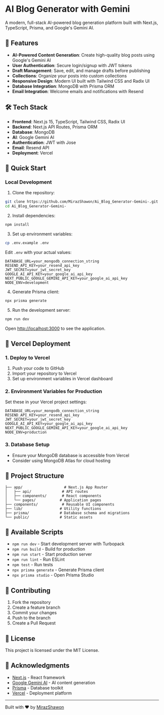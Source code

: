 # AI Blog Generator with Gemini

A modern, full-stack AI-powered blog generation platform built with Next.js, TypeScript, Prisma, and Google's Gemini AI.

## 🚀 Features

- **AI-Powered Content Generation**: Create high-quality blog posts using Google's Gemini AI
- **User Authentication**: Secure login/signup with JWT tokens
- **Draft Management**: Save, edit, and manage drafts before publishing
- **Collections**: Organize your posts into custom collections
- **Responsive Design**: Modern UI built with Tailwind CSS and Radix UI
- **Database Integration**: MongoDB with Prisma ORM
- **Email Integration**: Welcome emails and notifications with Resend

## 🛠️ Tech Stack

- **Frontend**: Next.js 15, TypeScript, Tailwind CSS, Radix UI
- **Backend**: Next.js API Routes, Prisma ORM
- **Database**: MongoDB
- **AI**: Google Gemini AI
- **Authentication**: JWT with Jose
- **Email**: Resend API
- **Deployment**: Vercel

## 🚀 Quick Start

### Local Development

1. Clone the repository:
```bash
git clone https://github.com/MirazShawon/Ai_Blog_Generator-Gemini-.git
cd Ai_Blog_Generator-Gemini-
```

2. Install dependencies:
```bash
npm install
```

3. Set up environment variables:
```bash
cp .env.example .env
```

Edit `.env` with your actual values:
```env
DATABASE_URL=your_mongodb_connection_string
RESEND_API_KEY=your_resend_api_key
JWT_SECRET=your_jwt_secret_key
GOOGLE_AI_API_KEY=your_google_ai_api_key
NEXT_PUBLIC_GOOGLE_GEMINI_API_KEY=your_google_ai_api_key
NODE_ENV=development
```

4. Generate Prisma client:
```bash
npx prisma generate
```

5. Run the development server:
```bash
npm run dev
```

Open [http://localhost:3000](http://localhost:3000) to see the application.

## 🚀 Vercel Deployment

### 1. Deploy to Vercel
1. Push your code to GitHub
2. Import your repository to Vercel
3. Set up environment variables in Vercel dashboard

### 2. Environment Variables for Production
Set these in your Vercel project settings:

```env
DATABASE_URL=your_mongodb_connection_string
RESEND_API_KEY=your_resend_api_key  
JWT_SECRET=your_jwt_secret_key
GOOGLE_AI_API_KEY=your_google_ai_api_key
NEXT_PUBLIC_GOOGLE_GEMINI_API_KEY=your_google_ai_api_key
NODE_ENV=production
```

### 3. Database Setup
- Ensure your MongoDB database is accessible from Vercel
- Consider using MongoDB Atlas for cloud hosting

## 📁 Project Structure

```
├── app/                   # Next.js App Router
│   ├── api/              # API routes
│   ├── components/       # React components
│   └── pages/           # Application pages
├── components/           # Reusable UI components
├── lib/                 # Utility functions
├── prisma/              # Database schema and migrations
└── public/              # Static assets
```

## 🔧 Available Scripts

- `npm run dev` - Start development server with Turbopack
- `npm run build` - Build for production
- `npm run start` - Start production server
- `npm run lint` - Run ESLint
- `npm test` - Run tests
- `npx prisma generate` - Generate Prisma client
- `npx prisma studio` - Open Prisma Studio

## 🤝 Contributing

1. Fork the repository
2. Create a feature branch
3. Commit your changes
4. Push to the branch
5. Create a Pull Request

## 📝 License

This project is licensed under the MIT License.

## 🙏 Acknowledgments

- [Next.js](https://nextjs.org/) - React framework
- [Google Gemini AI](https://ai.google.dev/) - AI content generation
- [Prisma](https://prisma.io/) - Database toolkit
- [Vercel](https://vercel.com/) - Deployment platform

---

Built with ❤️ by [MirazShawon](https://github.com/MirazShawon)
